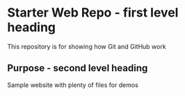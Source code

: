 # Starter Web Repo - first level heading

This repository is for showing how Git and GitHub work

## Purpose - second level heading

Sample website with plenty of files for demos